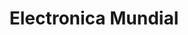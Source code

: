 ---
title: "Electronica Mundial"
url: /santiago-de-veraguas/electronica-mundial/
shop: electrónica
---